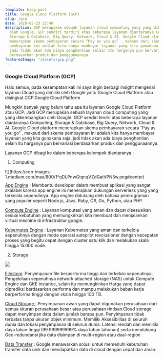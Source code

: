 ```yaml
---
template: blog-post
title: Google Cloud Platform (GCP)
slug: /gcp
date: 2020-05-23 23:40
description: GCP merupakan sebuah layanan cloud computing yang yang dikembangkan
  oleh Google. GCP sendiri terdiri atas beberapa layanan diantaranya Computing,
  Storage & Database, Big Query, Network, Cloud & AI. Google Cloud platform
  menerapkan skema pembayaran secara “Pay as you go” , maksud dari skema
  pembayaran ini adalah kita hanya membayar layanan yang kita gunakana saja,
  jadi tidak akan ada biaya penghentian selain itu harganya pun bervariasi
  berdasarkan produk dan penggunaannya.
featuredImage: "/assets/gcp.png"
---
```

<!--StartFragment-->

### Google Cloud Platform (GCP)

Halo semua, pada kesempatan kali ini saya ingin berbagi insight mengenai layanan Cloud yang dimiliki oleh Google yaitu Google Cloud Platform atau disingkat GCP.Google Cloud Platform

Mungkin banyak yang belum tahu apa itu layanan Google Cloud Platform atau GCP. Jadi GCP merupakan sebuah layanan cloud computing yang yang dikembangkan oleh Google. GCP sendiri terdiri atas beberapa layanan diantaranya Computing, Storage & Database, Big Query, Network, Cloud & AI. Google Cloud platform menerapkan skema pembayaran secara “Pay as you go” , maksud dari skema pembayaran ini adalah kita hanya membayar layanan yang kita gunakana saja, jadi tidak akan ada biaya penghentian selain itu harganya pun bervariasi berdasarkan produk dan penggunaannya.

Layanan GCP dibagi ke dalam beberapa kelompok diantaranya :

1. Computing


<div style="float:left;margin:0 10px 10px 0" markdown="1">
![](https://cdn-images-1.medium.com/max/800/1*qDLPnwGtqnqVZdGatVPN5w.png#center)
</div>
 
[App Engine](https://cloud.google.com/appengine) : Membantu developer dalam membuat aplikasi yang sangat skalabel karena app engine ini menerapkan dukungan serverless yang yang terkelola sepenuhnya. App engine didukung oleh bahasa pemrograman yang populer seperti Node.js, Java, Ruby, C#, Go, Python, atau PHP.

[Compute Engine](https://cloud.google.com/compute) : Layanan komputasi yang aman dan dapat disesuaikan sesuai kebutuhan yang memungkinkan kita membuat dan menjalankan virtual mechine di infrastruktur google.

[Kubernutes Engine](https://cloud.google.com/kubernetes-engine) : Layanan Kubernetes yang aman dan terkelola sepenuhnya dengan mode operasi autopilot revolusioner dengan kecepatan proses yang begitu cepat dengan cluster satu klik dan melakukan skala hingga 15.000 node.

2. Storage



![](https://cdn-images-1.medium.com/max/800/1*3qOtEYPDQFBK7G5eX-dmAg.png)

[Filestore](https://cloud.google.com/filestore) :Penyimpanan file berperforma tinggi dan terkelola sepenuhnya. Pengelolaan sepenuhnya network attached storage (NAS) untuk Compute Engine dan GKE instance, selain itu memungkinkan Harga yang dapat diprediksi berdasarkan performa dan mampu melakukan beban kerja berperforma tinggi dengan skala hingga 100 TB.

[Cloud Storage ](https://cloud.google.com/storage/): Penyimpanan awan yang dapat digunakan perusahaan dari semua ukuran perusahaan besar atau perusahaan rintisan.Cloud storage dapat menyimpan data dalam jumlah berapa pun. Penyimpanan tidak terbatas tanpa ukuran objek minimum. Memiliki Aksesibilitas di seluruh dunia dan lokasi penyimpanan di seluruh dunia. Latensi rendah dan memiliki daya tahan tinggi (99.999999999% daya tahan tahunan) serta mendukung Geo-redundansi jika data disimpan di multi-region atau dual-region.

[Data Transfer](https://cloud.google.com/products/data-transfer) : Google menawarkan solusi untuk memenuhi kebutuhan transfer data unik dan mendapatkan data di cloud dengan cepat dan aman.

<!--EndFragment-->